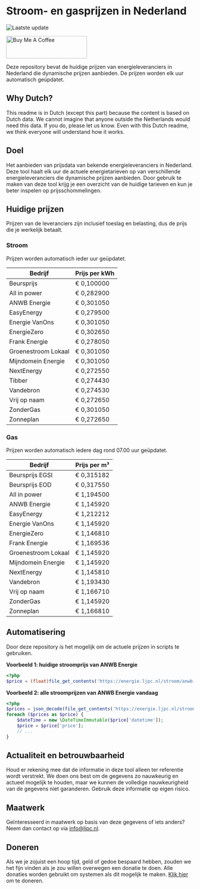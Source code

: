 # Stroom- en gasprijzen in Nederland

![Laatste update](https://img.shields.io/badge/laatste%20update-2024--07--25%2022%3A00%20CET-brightgreen)

<a href="https://www.buymeacoffee.com/Lars-" target="_blank"><img src="https://cdn.buymeacoffee.com/buttons/v2/default-orange.png" alt="Buy Me A Coffee" height="60" style="height: 60px !important;width: 217px !important;" ></a>

Deze repository bevat de huidige prijzen van energieleveranciers in Nederland die dynamische prijzen aanbieden. De prijzen worden elk uur automatisch geüpdatet.

## Why Dutch?

This readme is in Dutch (except this part) because the content is based on Dutch data. We cannot imagine that anyone outside the Netherlands would need this data. If you do, please let us know. Even with this Dutch readme, we think
everyone will understand how it works.

## Doel

Het aanbieden van prijsdata van bekende energieleveranciers in Nederland. Deze tool haalt elk uur de actuele energietarieven op van verschillende energieleveranciers die dynamische prijzen aanbieden. Door gebruik te maken van deze tool
krijg je een overzicht van de huidige tarieven en kun je beter inspelen op prijsschommelingen.

## Huidige prijzen

Prijzen van de leveranciers zijn inclusief toeslag en belasting, dus de prijs die je werkelijk betaalt.

### Stroom

Prijzen worden automatisch ieder uur geüpdatet.

 Bedrijf | Prijs per kWh 
---------|---------------
Beursprijs | € 0,100000
All in power | € 0,282900
ANWB Energie | € 0,301050
EasyEnergy | € 0,279500
Energie VanOns | € 0,301050
EnergieZero | € 0,302650
Frank Energie | € 0,278050
Groenestroom Lokaal | € 0,301050
Mijndomein Energie | € 0,301050
NextEnergy | € 0,272550
Tibber | € 0,274430
Vandebron | € 0,274530
Vrij op naam | € 0,272650
ZonderGas | € 0,301050
Zonneplan | € 0,272650


### Gas

Prijzen worden automatisch iedere dag rond 07.00 uur geüpdatet.

 Bedrijf | Prijs per m³ 
---------|--------------
Beursprijs EGSI | € 0,315182
Beursprijs EOD | € 0,317550
All in power | € 1,194500
ANWB Energie | € 1,145920
EasyEnergy | € 1,212212
Energie VanOns | € 1,145920
EnergieZero | € 1,146810
Frank Energie | € 1,169536
Groenestroom Lokaal | € 1,145920
Mijndomein Energie | € 1,145920
NextEnergy | € 1,145810
Vandebron | € 1,193430
Vrij op naam | € 1,166710
ZonderGas | € 1,145920
Zonneplan | € 1,166810


## Automatisering

Door deze repository is het mogelijk om de actuele prijzen in scripts te gebruiken.

**Voorbeeld 1: huidige stroomprijs van ANWB Energie**

```php
<?php
$price = (float)file_get_contents('https://energie.ljpc.nl/stroom/anwb-energie-nu.txt');

```

**Voorbeeld 2: alle stroomprijzen van ANWB Energie vandaag**

```php
<?php
$prices = json_decode(file_get_contents('https://energie.ljpc.nl/stroom/all-in-power-vandaag.json'),true);
foreach ($prices as $price) {
    $dateTime = new \DateTimeImmutable($price['datetime']);
    $price = $price['price'];
    // ...
}
```

## Actualiteit en betrouwbaarheid

Houd er rekening mee dat de informatie in deze tool alleen ter referentie wordt verstrekt. We doen ons best om de gegevens zo nauwkeurig en actueel mogelijk te houden, maar we kunnen de volledige nauwkeurigheid van de gegevens niet
garanderen. Gebruik deze informatie op eigen risico.

## Maatwerk

Geïnteresseerd in maatwerk op basis van deze gegevens of iets anders? Neem dan contact op
via [info@ljpc.nl](mailto:info@ljpc.nl?subject=Energie%20prijzen).

## Doneren

Als we je zojuist een hoop tijd, geld of gedoe bespaard hebben, zouden we het fijn vinden als je zou willen overwegen een
donatie te doen. Alle donaties worden gebruikt om systemen als dit mogelijk te
maken. [Klik hier](https://www.buymeacoffee.com/Lars-) om te doneren.
